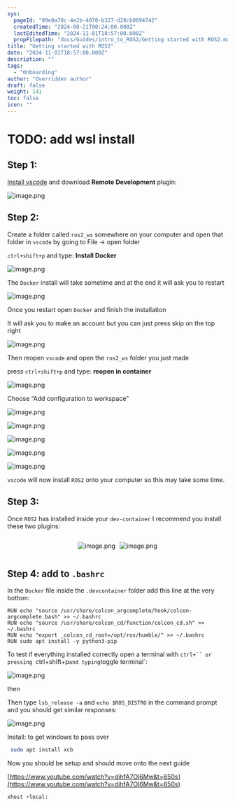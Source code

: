 ```yaml
---
sys:
  pageId: "89e0a78c-4e2b-4070-b327-d28cb0694742"
  createdTime: "2024-08-21T00:24:00.000Z"
  lastEditedTime: "2024-11-01T18:57:00.000Z"
  propFilepath: "docs/Guides/intro_to_ROS2/Getting started with ROS2.md"
title: "Getting started with ROS2"
date: "2024-11-01T18:57:00.000Z"
description: ""
tags:
  - "Onboarding"
author: "Overridden author"
draft: false
weight: 141
toc: false
icon: ""
---
```


# TODO: add wsl install

## Step 1:

[Install vscode](https://code.visualstudio.com/download) and download **Remote Development** plugin:

![image.png](https://prod-files-secure.s3.us-west-2.amazonaws.com/d518164a-d88e-44d1-a4ee-3adb3bd8bce0/efb52993-1881-4a40-b95e-6f020334f022/image.png?X-Amz-Algorithm=AWS4-HMAC-SHA256&X-Amz-Content-Sha256=UNSIGNED-PAYLOAD&X-Amz-Credential=ASIAZI2LB466WREHVVNR%2F20250220%2Fus-west-2%2Fs3%2Faws4_request&X-Amz-Date=20250220T160953Z&X-Amz-Expires=3600&X-Amz-Security-Token=IQoJb3JpZ2luX2VjEJj%2F%2F%2F%2F%2F%2F%2F%2F%2F%2FwEaCXVzLXdlc3QtMiJGMEQCIHN46DXi3mrJADUWZuteK%2B02YynQ7D9%2FEMRkhMKl%2FimCAiA4iCetwc6uMLLPSh4OIdTBdeeGm%2BN%2F4O6G3b8uj%2B6EjCqIBAjB%2F%2F%2F%2F%2F%2F%2F%2F%2F%2F8BEAAaDDYzNzQyMzE4MzgwNSIMKxIKGA%2BbLI2KzhP5KtwDGhTP54p0aSGPNZ135WmUpWM6olTvjXPLCWAfpTnlstD3POr%2Fwm0h%2FVxjh%2Bw8Nn9Y2WyzsL1aLkal7kbd7nQKTRbTFdQdRuAah2hDcpERWzbTQe22q0D8yilSUXYQFjbTptPmZX2C3q6NeH3JDhglcx4U7lsPOC1K%2Bnr%2FqVf81lEEaI3YK5SH7%2Fa%2FaqCyTSfQOgAV1D6O83N6m8kYxRHMb1AYeT06XjIOc25baWQ1uAimm3UsWXZAA9Web9htXx82601R7vPmeJ2xz3i9NprSAxZjF2ljZUQd1%2BjQZVi%2BVxx8zyUlDvzjtQ%2F6NznxmxfFHjG9LN7P7JHUTxCnjQ8l500F1IdayCsmkvzr4hMawjomHG1uY4uSW6jyX2NMeWFqBHpPBkdHzPF4iYXInlPYW%2FzgbeY7%2FI4N38nrcoWpxR6WxhJoMcX%2BD7lQL1%2BxTR7XNiypg3x2Gd9rDi9fwpoTXuUCIz7OVbbQsBGr2ZxQk9vKnIQHyW13pMKx5H%2FkoVgY2DOXKjig6fwh3ecio%2FjpZlS%2F5aWxZ0S2LQ8f3nZ2lT%2BC%2BQUgV9OG%2F5Jz8lcKBkCHwKw%2FbuM3Hr9xttG10fSEIxTFFMoU1%2FUyXJrXBmglXbrkOugXUaohTJoVfwAwmJXdvQY6pgF3%2FJflUbj6F8OuUnlLA6lC0SEviajX6ilvivtNUvi3gXSCr3ZVNVBOocv47AIjf%2FR22mTxqAMGxRV62l%2FGv8EfuEMiRgLZokC5r%2FOJcFXpOROHk7E5n4KWUZqBKna%2BC7TVg6%2FsbtixmYlXZYxF5HE5%2FQphx5UN7TJx0mJKTGuC5RLQfiI%2F1rj0lI%2BM%2BtvqlZJ0Kjyq82808x3UfRuOeUiXYx0QDl4l&X-Amz-Signature=4eabf9f433800d87003488fb601c64500fc21312a72257dc672aee8748f0a587&X-Amz-SignedHeaders=host&x-id=GetObject)

## Step 2:

Create a folder called `ros2_ws` somewhere on your computer and open that folder in `vscode` by going to File → open folder 

`ctrl+shift+p` and type: **Install Docker**

![image.png](https://prod-files-secure.s3.us-west-2.amazonaws.com/d518164a-d88e-44d1-a4ee-3adb3bd8bce0/2269dc0e-1cd5-47ff-bceb-c04ad9b2eab0/image.png?X-Amz-Algorithm=AWS4-HMAC-SHA256&X-Amz-Content-Sha256=UNSIGNED-PAYLOAD&X-Amz-Credential=ASIAZI2LB466WREHVVNR%2F20250220%2Fus-west-2%2Fs3%2Faws4_request&X-Amz-Date=20250220T160953Z&X-Amz-Expires=3600&X-Amz-Security-Token=IQoJb3JpZ2luX2VjEJj%2F%2F%2F%2F%2F%2F%2F%2F%2F%2FwEaCXVzLXdlc3QtMiJGMEQCIHN46DXi3mrJADUWZuteK%2B02YynQ7D9%2FEMRkhMKl%2FimCAiA4iCetwc6uMLLPSh4OIdTBdeeGm%2BN%2F4O6G3b8uj%2B6EjCqIBAjB%2F%2F%2F%2F%2F%2F%2F%2F%2F%2F8BEAAaDDYzNzQyMzE4MzgwNSIMKxIKGA%2BbLI2KzhP5KtwDGhTP54p0aSGPNZ135WmUpWM6olTvjXPLCWAfpTnlstD3POr%2Fwm0h%2FVxjh%2Bw8Nn9Y2WyzsL1aLkal7kbd7nQKTRbTFdQdRuAah2hDcpERWzbTQe22q0D8yilSUXYQFjbTptPmZX2C3q6NeH3JDhglcx4U7lsPOC1K%2Bnr%2FqVf81lEEaI3YK5SH7%2Fa%2FaqCyTSfQOgAV1D6O83N6m8kYxRHMb1AYeT06XjIOc25baWQ1uAimm3UsWXZAA9Web9htXx82601R7vPmeJ2xz3i9NprSAxZjF2ljZUQd1%2BjQZVi%2BVxx8zyUlDvzjtQ%2F6NznxmxfFHjG9LN7P7JHUTxCnjQ8l500F1IdayCsmkvzr4hMawjomHG1uY4uSW6jyX2NMeWFqBHpPBkdHzPF4iYXInlPYW%2FzgbeY7%2FI4N38nrcoWpxR6WxhJoMcX%2BD7lQL1%2BxTR7XNiypg3x2Gd9rDi9fwpoTXuUCIz7OVbbQsBGr2ZxQk9vKnIQHyW13pMKx5H%2FkoVgY2DOXKjig6fwh3ecio%2FjpZlS%2F5aWxZ0S2LQ8f3nZ2lT%2BC%2BQUgV9OG%2F5Jz8lcKBkCHwKw%2FbuM3Hr9xttG10fSEIxTFFMoU1%2FUyXJrXBmglXbrkOugXUaohTJoVfwAwmJXdvQY6pgF3%2FJflUbj6F8OuUnlLA6lC0SEviajX6ilvivtNUvi3gXSCr3ZVNVBOocv47AIjf%2FR22mTxqAMGxRV62l%2FGv8EfuEMiRgLZokC5r%2FOJcFXpOROHk7E5n4KWUZqBKna%2BC7TVg6%2FsbtixmYlXZYxF5HE5%2FQphx5UN7TJx0mJKTGuC5RLQfiI%2F1rj0lI%2BM%2BtvqlZJ0Kjyq82808x3UfRuOeUiXYx0QDl4l&X-Amz-Signature=a095d3cd6f4f866603941e0680674ec9358adc13eb2ba6b96aeeb67bfb95325b&X-Amz-SignedHeaders=host&x-id=GetObject)

The `Docker` install will take sometime and at the end it will ask you to restart

![image.png](https://prod-files-secure.s3.us-west-2.amazonaws.com/d518164a-d88e-44d1-a4ee-3adb3bd8bce0/ed233f78-be33-4b1f-b89c-9c346c0e961e/image.png?X-Amz-Algorithm=AWS4-HMAC-SHA256&X-Amz-Content-Sha256=UNSIGNED-PAYLOAD&X-Amz-Credential=ASIAZI2LB466WREHVVNR%2F20250220%2Fus-west-2%2Fs3%2Faws4_request&X-Amz-Date=20250220T160953Z&X-Amz-Expires=3600&X-Amz-Security-Token=IQoJb3JpZ2luX2VjEJj%2F%2F%2F%2F%2F%2F%2F%2F%2F%2FwEaCXVzLXdlc3QtMiJGMEQCIHN46DXi3mrJADUWZuteK%2B02YynQ7D9%2FEMRkhMKl%2FimCAiA4iCetwc6uMLLPSh4OIdTBdeeGm%2BN%2F4O6G3b8uj%2B6EjCqIBAjB%2F%2F%2F%2F%2F%2F%2F%2F%2F%2F8BEAAaDDYzNzQyMzE4MzgwNSIMKxIKGA%2BbLI2KzhP5KtwDGhTP54p0aSGPNZ135WmUpWM6olTvjXPLCWAfpTnlstD3POr%2Fwm0h%2FVxjh%2Bw8Nn9Y2WyzsL1aLkal7kbd7nQKTRbTFdQdRuAah2hDcpERWzbTQe22q0D8yilSUXYQFjbTptPmZX2C3q6NeH3JDhglcx4U7lsPOC1K%2Bnr%2FqVf81lEEaI3YK5SH7%2Fa%2FaqCyTSfQOgAV1D6O83N6m8kYxRHMb1AYeT06XjIOc25baWQ1uAimm3UsWXZAA9Web9htXx82601R7vPmeJ2xz3i9NprSAxZjF2ljZUQd1%2BjQZVi%2BVxx8zyUlDvzjtQ%2F6NznxmxfFHjG9LN7P7JHUTxCnjQ8l500F1IdayCsmkvzr4hMawjomHG1uY4uSW6jyX2NMeWFqBHpPBkdHzPF4iYXInlPYW%2FzgbeY7%2FI4N38nrcoWpxR6WxhJoMcX%2BD7lQL1%2BxTR7XNiypg3x2Gd9rDi9fwpoTXuUCIz7OVbbQsBGr2ZxQk9vKnIQHyW13pMKx5H%2FkoVgY2DOXKjig6fwh3ecio%2FjpZlS%2F5aWxZ0S2LQ8f3nZ2lT%2BC%2BQUgV9OG%2F5Jz8lcKBkCHwKw%2FbuM3Hr9xttG10fSEIxTFFMoU1%2FUyXJrXBmglXbrkOugXUaohTJoVfwAwmJXdvQY6pgF3%2FJflUbj6F8OuUnlLA6lC0SEviajX6ilvivtNUvi3gXSCr3ZVNVBOocv47AIjf%2FR22mTxqAMGxRV62l%2FGv8EfuEMiRgLZokC5r%2FOJcFXpOROHk7E5n4KWUZqBKna%2BC7TVg6%2FsbtixmYlXZYxF5HE5%2FQphx5UN7TJx0mJKTGuC5RLQfiI%2F1rj0lI%2BM%2BtvqlZJ0Kjyq82808x3UfRuOeUiXYx0QDl4l&X-Amz-Signature=121cc408f94b012557f6790db008ff652af61235ccbd8078b73f2f2a92ecd4f9&X-Amz-SignedHeaders=host&x-id=GetObject)

Once you restart open `Docker` and finish the installation

It will ask you to make an account but you can just press skip on the top right

![image.png](https://prod-files-secure.s3.us-west-2.amazonaws.com/d518164a-d88e-44d1-a4ee-3adb3bd8bce0/21010ad9-1659-4fd9-9f59-9932a09b2a3d/image.png?X-Amz-Algorithm=AWS4-HMAC-SHA256&X-Amz-Content-Sha256=UNSIGNED-PAYLOAD&X-Amz-Credential=ASIAZI2LB466WREHVVNR%2F20250220%2Fus-west-2%2Fs3%2Faws4_request&X-Amz-Date=20250220T160953Z&X-Amz-Expires=3600&X-Amz-Security-Token=IQoJb3JpZ2luX2VjEJj%2F%2F%2F%2F%2F%2F%2F%2F%2F%2FwEaCXVzLXdlc3QtMiJGMEQCIHN46DXi3mrJADUWZuteK%2B02YynQ7D9%2FEMRkhMKl%2FimCAiA4iCetwc6uMLLPSh4OIdTBdeeGm%2BN%2F4O6G3b8uj%2B6EjCqIBAjB%2F%2F%2F%2F%2F%2F%2F%2F%2F%2F8BEAAaDDYzNzQyMzE4MzgwNSIMKxIKGA%2BbLI2KzhP5KtwDGhTP54p0aSGPNZ135WmUpWM6olTvjXPLCWAfpTnlstD3POr%2Fwm0h%2FVxjh%2Bw8Nn9Y2WyzsL1aLkal7kbd7nQKTRbTFdQdRuAah2hDcpERWzbTQe22q0D8yilSUXYQFjbTptPmZX2C3q6NeH3JDhglcx4U7lsPOC1K%2Bnr%2FqVf81lEEaI3YK5SH7%2Fa%2FaqCyTSfQOgAV1D6O83N6m8kYxRHMb1AYeT06XjIOc25baWQ1uAimm3UsWXZAA9Web9htXx82601R7vPmeJ2xz3i9NprSAxZjF2ljZUQd1%2BjQZVi%2BVxx8zyUlDvzjtQ%2F6NznxmxfFHjG9LN7P7JHUTxCnjQ8l500F1IdayCsmkvzr4hMawjomHG1uY4uSW6jyX2NMeWFqBHpPBkdHzPF4iYXInlPYW%2FzgbeY7%2FI4N38nrcoWpxR6WxhJoMcX%2BD7lQL1%2BxTR7XNiypg3x2Gd9rDi9fwpoTXuUCIz7OVbbQsBGr2ZxQk9vKnIQHyW13pMKx5H%2FkoVgY2DOXKjig6fwh3ecio%2FjpZlS%2F5aWxZ0S2LQ8f3nZ2lT%2BC%2BQUgV9OG%2F5Jz8lcKBkCHwKw%2FbuM3Hr9xttG10fSEIxTFFMoU1%2FUyXJrXBmglXbrkOugXUaohTJoVfwAwmJXdvQY6pgF3%2FJflUbj6F8OuUnlLA6lC0SEviajX6ilvivtNUvi3gXSCr3ZVNVBOocv47AIjf%2FR22mTxqAMGxRV62l%2FGv8EfuEMiRgLZokC5r%2FOJcFXpOROHk7E5n4KWUZqBKna%2BC7TVg6%2FsbtixmYlXZYxF5HE5%2FQphx5UN7TJx0mJKTGuC5RLQfiI%2F1rj0lI%2BM%2BtvqlZJ0Kjyq82808x3UfRuOeUiXYx0QDl4l&X-Amz-Signature=bc9948873be06808aa9ed5f8615708f46dff69d9fc237aaf57d8028570c74fd3&X-Amz-SignedHeaders=host&x-id=GetObject)

Then reopen `vscode` and open the `ros2_ws` folder you just made

press `ctrl+shift+p` and type: **reopen in container**

![image.png](https://prod-files-secure.s3.us-west-2.amazonaws.com/d518164a-d88e-44d1-a4ee-3adb3bd8bce0/4e93b8c2-41ad-488c-8095-c74205196118/image.png?X-Amz-Algorithm=AWS4-HMAC-SHA256&X-Amz-Content-Sha256=UNSIGNED-PAYLOAD&X-Amz-Credential=ASIAZI2LB466WREHVVNR%2F20250220%2Fus-west-2%2Fs3%2Faws4_request&X-Amz-Date=20250220T160953Z&X-Amz-Expires=3600&X-Amz-Security-Token=IQoJb3JpZ2luX2VjEJj%2F%2F%2F%2F%2F%2F%2F%2F%2F%2FwEaCXVzLXdlc3QtMiJGMEQCIHN46DXi3mrJADUWZuteK%2B02YynQ7D9%2FEMRkhMKl%2FimCAiA4iCetwc6uMLLPSh4OIdTBdeeGm%2BN%2F4O6G3b8uj%2B6EjCqIBAjB%2F%2F%2F%2F%2F%2F%2F%2F%2F%2F8BEAAaDDYzNzQyMzE4MzgwNSIMKxIKGA%2BbLI2KzhP5KtwDGhTP54p0aSGPNZ135WmUpWM6olTvjXPLCWAfpTnlstD3POr%2Fwm0h%2FVxjh%2Bw8Nn9Y2WyzsL1aLkal7kbd7nQKTRbTFdQdRuAah2hDcpERWzbTQe22q0D8yilSUXYQFjbTptPmZX2C3q6NeH3JDhglcx4U7lsPOC1K%2Bnr%2FqVf81lEEaI3YK5SH7%2Fa%2FaqCyTSfQOgAV1D6O83N6m8kYxRHMb1AYeT06XjIOc25baWQ1uAimm3UsWXZAA9Web9htXx82601R7vPmeJ2xz3i9NprSAxZjF2ljZUQd1%2BjQZVi%2BVxx8zyUlDvzjtQ%2F6NznxmxfFHjG9LN7P7JHUTxCnjQ8l500F1IdayCsmkvzr4hMawjomHG1uY4uSW6jyX2NMeWFqBHpPBkdHzPF4iYXInlPYW%2FzgbeY7%2FI4N38nrcoWpxR6WxhJoMcX%2BD7lQL1%2BxTR7XNiypg3x2Gd9rDi9fwpoTXuUCIz7OVbbQsBGr2ZxQk9vKnIQHyW13pMKx5H%2FkoVgY2DOXKjig6fwh3ecio%2FjpZlS%2F5aWxZ0S2LQ8f3nZ2lT%2BC%2BQUgV9OG%2F5Jz8lcKBkCHwKw%2FbuM3Hr9xttG10fSEIxTFFMoU1%2FUyXJrXBmglXbrkOugXUaohTJoVfwAwmJXdvQY6pgF3%2FJflUbj6F8OuUnlLA6lC0SEviajX6ilvivtNUvi3gXSCr3ZVNVBOocv47AIjf%2FR22mTxqAMGxRV62l%2FGv8EfuEMiRgLZokC5r%2FOJcFXpOROHk7E5n4KWUZqBKna%2BC7TVg6%2FsbtixmYlXZYxF5HE5%2FQphx5UN7TJx0mJKTGuC5RLQfiI%2F1rj0lI%2BM%2BtvqlZJ0Kjyq82808x3UfRuOeUiXYx0QDl4l&X-Amz-Signature=e313fe03f77a5362d75e8e60b1d98048536bab38dd1e1b2063cb4e878fa2c675&X-Amz-SignedHeaders=host&x-id=GetObject)

Choose “Add configuration to workspace”

![image.png](https://prod-files-secure.s3.us-west-2.amazonaws.com/d518164a-d88e-44d1-a4ee-3adb3bd8bce0/9560b282-5060-4989-ba37-97e7b2c22476/image.png?X-Amz-Algorithm=AWS4-HMAC-SHA256&X-Amz-Content-Sha256=UNSIGNED-PAYLOAD&X-Amz-Credential=ASIAZI2LB466WREHVVNR%2F20250220%2Fus-west-2%2Fs3%2Faws4_request&X-Amz-Date=20250220T160953Z&X-Amz-Expires=3600&X-Amz-Security-Token=IQoJb3JpZ2luX2VjEJj%2F%2F%2F%2F%2F%2F%2F%2F%2F%2FwEaCXVzLXdlc3QtMiJGMEQCIHN46DXi3mrJADUWZuteK%2B02YynQ7D9%2FEMRkhMKl%2FimCAiA4iCetwc6uMLLPSh4OIdTBdeeGm%2BN%2F4O6G3b8uj%2B6EjCqIBAjB%2F%2F%2F%2F%2F%2F%2F%2F%2F%2F8BEAAaDDYzNzQyMzE4MzgwNSIMKxIKGA%2BbLI2KzhP5KtwDGhTP54p0aSGPNZ135WmUpWM6olTvjXPLCWAfpTnlstD3POr%2Fwm0h%2FVxjh%2Bw8Nn9Y2WyzsL1aLkal7kbd7nQKTRbTFdQdRuAah2hDcpERWzbTQe22q0D8yilSUXYQFjbTptPmZX2C3q6NeH3JDhglcx4U7lsPOC1K%2Bnr%2FqVf81lEEaI3YK5SH7%2Fa%2FaqCyTSfQOgAV1D6O83N6m8kYxRHMb1AYeT06XjIOc25baWQ1uAimm3UsWXZAA9Web9htXx82601R7vPmeJ2xz3i9NprSAxZjF2ljZUQd1%2BjQZVi%2BVxx8zyUlDvzjtQ%2F6NznxmxfFHjG9LN7P7JHUTxCnjQ8l500F1IdayCsmkvzr4hMawjomHG1uY4uSW6jyX2NMeWFqBHpPBkdHzPF4iYXInlPYW%2FzgbeY7%2FI4N38nrcoWpxR6WxhJoMcX%2BD7lQL1%2BxTR7XNiypg3x2Gd9rDi9fwpoTXuUCIz7OVbbQsBGr2ZxQk9vKnIQHyW13pMKx5H%2FkoVgY2DOXKjig6fwh3ecio%2FjpZlS%2F5aWxZ0S2LQ8f3nZ2lT%2BC%2BQUgV9OG%2F5Jz8lcKBkCHwKw%2FbuM3Hr9xttG10fSEIxTFFMoU1%2FUyXJrXBmglXbrkOugXUaohTJoVfwAwmJXdvQY6pgF3%2FJflUbj6F8OuUnlLA6lC0SEviajX6ilvivtNUvi3gXSCr3ZVNVBOocv47AIjf%2FR22mTxqAMGxRV62l%2FGv8EfuEMiRgLZokC5r%2FOJcFXpOROHk7E5n4KWUZqBKna%2BC7TVg6%2FsbtixmYlXZYxF5HE5%2FQphx5UN7TJx0mJKTGuC5RLQfiI%2F1rj0lI%2BM%2BtvqlZJ0Kjyq82808x3UfRuOeUiXYx0QDl4l&X-Amz-Signature=90fac3f7aa1623607ee1f0fc95cfaa3052dbdec3bb29067058d2143748731d86&X-Amz-SignedHeaders=host&x-id=GetObject)

![image.png](https://prod-files-secure.s3.us-west-2.amazonaws.com/d518164a-d88e-44d1-a4ee-3adb3bd8bce0/2ee63f81-886b-48e8-a553-dc6e5eac99e4/image.png?X-Amz-Algorithm=AWS4-HMAC-SHA256&X-Amz-Content-Sha256=UNSIGNED-PAYLOAD&X-Amz-Credential=ASIAZI2LB466WREHVVNR%2F20250220%2Fus-west-2%2Fs3%2Faws4_request&X-Amz-Date=20250220T160953Z&X-Amz-Expires=3600&X-Amz-Security-Token=IQoJb3JpZ2luX2VjEJj%2F%2F%2F%2F%2F%2F%2F%2F%2F%2FwEaCXVzLXdlc3QtMiJGMEQCIHN46DXi3mrJADUWZuteK%2B02YynQ7D9%2FEMRkhMKl%2FimCAiA4iCetwc6uMLLPSh4OIdTBdeeGm%2BN%2F4O6G3b8uj%2B6EjCqIBAjB%2F%2F%2F%2F%2F%2F%2F%2F%2F%2F8BEAAaDDYzNzQyMzE4MzgwNSIMKxIKGA%2BbLI2KzhP5KtwDGhTP54p0aSGPNZ135WmUpWM6olTvjXPLCWAfpTnlstD3POr%2Fwm0h%2FVxjh%2Bw8Nn9Y2WyzsL1aLkal7kbd7nQKTRbTFdQdRuAah2hDcpERWzbTQe22q0D8yilSUXYQFjbTptPmZX2C3q6NeH3JDhglcx4U7lsPOC1K%2Bnr%2FqVf81lEEaI3YK5SH7%2Fa%2FaqCyTSfQOgAV1D6O83N6m8kYxRHMb1AYeT06XjIOc25baWQ1uAimm3UsWXZAA9Web9htXx82601R7vPmeJ2xz3i9NprSAxZjF2ljZUQd1%2BjQZVi%2BVxx8zyUlDvzjtQ%2F6NznxmxfFHjG9LN7P7JHUTxCnjQ8l500F1IdayCsmkvzr4hMawjomHG1uY4uSW6jyX2NMeWFqBHpPBkdHzPF4iYXInlPYW%2FzgbeY7%2FI4N38nrcoWpxR6WxhJoMcX%2BD7lQL1%2BxTR7XNiypg3x2Gd9rDi9fwpoTXuUCIz7OVbbQsBGr2ZxQk9vKnIQHyW13pMKx5H%2FkoVgY2DOXKjig6fwh3ecio%2FjpZlS%2F5aWxZ0S2LQ8f3nZ2lT%2BC%2BQUgV9OG%2F5Jz8lcKBkCHwKw%2FbuM3Hr9xttG10fSEIxTFFMoU1%2FUyXJrXBmglXbrkOugXUaohTJoVfwAwmJXdvQY6pgF3%2FJflUbj6F8OuUnlLA6lC0SEviajX6ilvivtNUvi3gXSCr3ZVNVBOocv47AIjf%2FR22mTxqAMGxRV62l%2FGv8EfuEMiRgLZokC5r%2FOJcFXpOROHk7E5n4KWUZqBKna%2BC7TVg6%2FsbtixmYlXZYxF5HE5%2FQphx5UN7TJx0mJKTGuC5RLQfiI%2F1rj0lI%2BM%2BtvqlZJ0Kjyq82808x3UfRuOeUiXYx0QDl4l&X-Amz-Signature=6ef418c67428d7eb38db90dee99389793af3be8624829a64c0a8d0c682066208&X-Amz-SignedHeaders=host&x-id=GetObject)

![image.png](https://prod-files-secure.s3.us-west-2.amazonaws.com/d518164a-d88e-44d1-a4ee-3adb3bd8bce0/ae1580b2-b048-407e-aed9-b584224a7a04/image.png?X-Amz-Algorithm=AWS4-HMAC-SHA256&X-Amz-Content-Sha256=UNSIGNED-PAYLOAD&X-Amz-Credential=ASIAZI2LB466WREHVVNR%2F20250220%2Fus-west-2%2Fs3%2Faws4_request&X-Amz-Date=20250220T160953Z&X-Amz-Expires=3600&X-Amz-Security-Token=IQoJb3JpZ2luX2VjEJj%2F%2F%2F%2F%2F%2F%2F%2F%2F%2FwEaCXVzLXdlc3QtMiJGMEQCIHN46DXi3mrJADUWZuteK%2B02YynQ7D9%2FEMRkhMKl%2FimCAiA4iCetwc6uMLLPSh4OIdTBdeeGm%2BN%2F4O6G3b8uj%2B6EjCqIBAjB%2F%2F%2F%2F%2F%2F%2F%2F%2F%2F8BEAAaDDYzNzQyMzE4MzgwNSIMKxIKGA%2BbLI2KzhP5KtwDGhTP54p0aSGPNZ135WmUpWM6olTvjXPLCWAfpTnlstD3POr%2Fwm0h%2FVxjh%2Bw8Nn9Y2WyzsL1aLkal7kbd7nQKTRbTFdQdRuAah2hDcpERWzbTQe22q0D8yilSUXYQFjbTptPmZX2C3q6NeH3JDhglcx4U7lsPOC1K%2Bnr%2FqVf81lEEaI3YK5SH7%2Fa%2FaqCyTSfQOgAV1D6O83N6m8kYxRHMb1AYeT06XjIOc25baWQ1uAimm3UsWXZAA9Web9htXx82601R7vPmeJ2xz3i9NprSAxZjF2ljZUQd1%2BjQZVi%2BVxx8zyUlDvzjtQ%2F6NznxmxfFHjG9LN7P7JHUTxCnjQ8l500F1IdayCsmkvzr4hMawjomHG1uY4uSW6jyX2NMeWFqBHpPBkdHzPF4iYXInlPYW%2FzgbeY7%2FI4N38nrcoWpxR6WxhJoMcX%2BD7lQL1%2BxTR7XNiypg3x2Gd9rDi9fwpoTXuUCIz7OVbbQsBGr2ZxQk9vKnIQHyW13pMKx5H%2FkoVgY2DOXKjig6fwh3ecio%2FjpZlS%2F5aWxZ0S2LQ8f3nZ2lT%2BC%2BQUgV9OG%2F5Jz8lcKBkCHwKw%2FbuM3Hr9xttG10fSEIxTFFMoU1%2FUyXJrXBmglXbrkOugXUaohTJoVfwAwmJXdvQY6pgF3%2FJflUbj6F8OuUnlLA6lC0SEviajX6ilvivtNUvi3gXSCr3ZVNVBOocv47AIjf%2FR22mTxqAMGxRV62l%2FGv8EfuEMiRgLZokC5r%2FOJcFXpOROHk7E5n4KWUZqBKna%2BC7TVg6%2FsbtixmYlXZYxF5HE5%2FQphx5UN7TJx0mJKTGuC5RLQfiI%2F1rj0lI%2BM%2BtvqlZJ0Kjyq82808x3UfRuOeUiXYx0QDl4l&X-Amz-Signature=7d6b5ddf962bc78d26c936a521320d742959ca3580d8e6904da2ec6e9c43220f&X-Amz-SignedHeaders=host&x-id=GetObject)

![image.png](https://prod-files-secure.s3.us-west-2.amazonaws.com/d518164a-d88e-44d1-a4ee-3adb3bd8bce0/53255b28-f75e-430f-b9e3-c0ac8577e42b/image.png?X-Amz-Algorithm=AWS4-HMAC-SHA256&X-Amz-Content-Sha256=UNSIGNED-PAYLOAD&X-Amz-Credential=ASIAZI2LB466WREHVVNR%2F20250220%2Fus-west-2%2Fs3%2Faws4_request&X-Amz-Date=20250220T160953Z&X-Amz-Expires=3600&X-Amz-Security-Token=IQoJb3JpZ2luX2VjEJj%2F%2F%2F%2F%2F%2F%2F%2F%2F%2FwEaCXVzLXdlc3QtMiJGMEQCIHN46DXi3mrJADUWZuteK%2B02YynQ7D9%2FEMRkhMKl%2FimCAiA4iCetwc6uMLLPSh4OIdTBdeeGm%2BN%2F4O6G3b8uj%2B6EjCqIBAjB%2F%2F%2F%2F%2F%2F%2F%2F%2F%2F8BEAAaDDYzNzQyMzE4MzgwNSIMKxIKGA%2BbLI2KzhP5KtwDGhTP54p0aSGPNZ135WmUpWM6olTvjXPLCWAfpTnlstD3POr%2Fwm0h%2FVxjh%2Bw8Nn9Y2WyzsL1aLkal7kbd7nQKTRbTFdQdRuAah2hDcpERWzbTQe22q0D8yilSUXYQFjbTptPmZX2C3q6NeH3JDhglcx4U7lsPOC1K%2Bnr%2FqVf81lEEaI3YK5SH7%2Fa%2FaqCyTSfQOgAV1D6O83N6m8kYxRHMb1AYeT06XjIOc25baWQ1uAimm3UsWXZAA9Web9htXx82601R7vPmeJ2xz3i9NprSAxZjF2ljZUQd1%2BjQZVi%2BVxx8zyUlDvzjtQ%2F6NznxmxfFHjG9LN7P7JHUTxCnjQ8l500F1IdayCsmkvzr4hMawjomHG1uY4uSW6jyX2NMeWFqBHpPBkdHzPF4iYXInlPYW%2FzgbeY7%2FI4N38nrcoWpxR6WxhJoMcX%2BD7lQL1%2BxTR7XNiypg3x2Gd9rDi9fwpoTXuUCIz7OVbbQsBGr2ZxQk9vKnIQHyW13pMKx5H%2FkoVgY2DOXKjig6fwh3ecio%2FjpZlS%2F5aWxZ0S2LQ8f3nZ2lT%2BC%2BQUgV9OG%2F5Jz8lcKBkCHwKw%2FbuM3Hr9xttG10fSEIxTFFMoU1%2FUyXJrXBmglXbrkOugXUaohTJoVfwAwmJXdvQY6pgF3%2FJflUbj6F8OuUnlLA6lC0SEviajX6ilvivtNUvi3gXSCr3ZVNVBOocv47AIjf%2FR22mTxqAMGxRV62l%2FGv8EfuEMiRgLZokC5r%2FOJcFXpOROHk7E5n4KWUZqBKna%2BC7TVg6%2FsbtixmYlXZYxF5HE5%2FQphx5UN7TJx0mJKTGuC5RLQfiI%2F1rj0lI%2BM%2BtvqlZJ0Kjyq82808x3UfRuOeUiXYx0QDl4l&X-Amz-Signature=25bf6a3c160af83d9d9685ba59316a72e17fdecc8409602b3f50c95c63a66a20&X-Amz-SignedHeaders=host&x-id=GetObject)

![image.png](https://prod-files-secure.s3.us-west-2.amazonaws.com/d518164a-d88e-44d1-a4ee-3adb3bd8bce0/7c562767-5af9-4ffb-97d1-327bcdf4ee00/image.png?X-Amz-Algorithm=AWS4-HMAC-SHA256&X-Amz-Content-Sha256=UNSIGNED-PAYLOAD&X-Amz-Credential=ASIAZI2LB466WREHVVNR%2F20250220%2Fus-west-2%2Fs3%2Faws4_request&X-Amz-Date=20250220T160953Z&X-Amz-Expires=3600&X-Amz-Security-Token=IQoJb3JpZ2luX2VjEJj%2F%2F%2F%2F%2F%2F%2F%2F%2F%2FwEaCXVzLXdlc3QtMiJGMEQCIHN46DXi3mrJADUWZuteK%2B02YynQ7D9%2FEMRkhMKl%2FimCAiA4iCetwc6uMLLPSh4OIdTBdeeGm%2BN%2F4O6G3b8uj%2B6EjCqIBAjB%2F%2F%2F%2F%2F%2F%2F%2F%2F%2F8BEAAaDDYzNzQyMzE4MzgwNSIMKxIKGA%2BbLI2KzhP5KtwDGhTP54p0aSGPNZ135WmUpWM6olTvjXPLCWAfpTnlstD3POr%2Fwm0h%2FVxjh%2Bw8Nn9Y2WyzsL1aLkal7kbd7nQKTRbTFdQdRuAah2hDcpERWzbTQe22q0D8yilSUXYQFjbTptPmZX2C3q6NeH3JDhglcx4U7lsPOC1K%2Bnr%2FqVf81lEEaI3YK5SH7%2Fa%2FaqCyTSfQOgAV1D6O83N6m8kYxRHMb1AYeT06XjIOc25baWQ1uAimm3UsWXZAA9Web9htXx82601R7vPmeJ2xz3i9NprSAxZjF2ljZUQd1%2BjQZVi%2BVxx8zyUlDvzjtQ%2F6NznxmxfFHjG9LN7P7JHUTxCnjQ8l500F1IdayCsmkvzr4hMawjomHG1uY4uSW6jyX2NMeWFqBHpPBkdHzPF4iYXInlPYW%2FzgbeY7%2FI4N38nrcoWpxR6WxhJoMcX%2BD7lQL1%2BxTR7XNiypg3x2Gd9rDi9fwpoTXuUCIz7OVbbQsBGr2ZxQk9vKnIQHyW13pMKx5H%2FkoVgY2DOXKjig6fwh3ecio%2FjpZlS%2F5aWxZ0S2LQ8f3nZ2lT%2BC%2BQUgV9OG%2F5Jz8lcKBkCHwKw%2FbuM3Hr9xttG10fSEIxTFFMoU1%2FUyXJrXBmglXbrkOugXUaohTJoVfwAwmJXdvQY6pgF3%2FJflUbj6F8OuUnlLA6lC0SEviajX6ilvivtNUvi3gXSCr3ZVNVBOocv47AIjf%2FR22mTxqAMGxRV62l%2FGv8EfuEMiRgLZokC5r%2FOJcFXpOROHk7E5n4KWUZqBKna%2BC7TVg6%2FsbtixmYlXZYxF5HE5%2FQphx5UN7TJx0mJKTGuC5RLQfiI%2F1rj0lI%2BM%2BtvqlZJ0Kjyq82808x3UfRuOeUiXYx0QDl4l&X-Amz-Signature=3e99f1d3065b42b3e392569908893f45f5f5da8bcd2d4aea62db5b0817b62e24&X-Amz-SignedHeaders=host&x-id=GetObject)

`vscode` will now install `ROS2` onto your computer so this may take some time.

## Step 3:

Once `ROS2` has installed inside your `dev-container` I recommend you install these two plugins:

<div style="display: flex;flex-direction: row; column-gap:10px; max-width: 630px;justify-content: center;">
<div>

![image.png](https://prod-files-secure.s3.us-west-2.amazonaws.com/d518164a-d88e-44d1-a4ee-3adb3bd8bce0/3fc3d550-5a54-4ba1-ba6b-faa01cdb7369/image.png?X-Amz-Algorithm=AWS4-HMAC-SHA256&X-Amz-Content-Sha256=UNSIGNED-PAYLOAD&X-Amz-Credential=ASIAZI2LB466Y4WW32B6%2F20250220%2Fus-west-2%2Fs3%2Faws4_request&X-Amz-Date=20250220T160957Z&X-Amz-Expires=3600&X-Amz-Security-Token=IQoJb3JpZ2luX2VjEJj%2F%2F%2F%2F%2F%2F%2F%2F%2F%2FwEaCXVzLXdlc3QtMiJGMEQCICdttudJsRyoDd9ugUuSjJb46UatQdJS7Nj48LeBigtTAiAuarFPNN2LNcVtGT48HkG2rFMeTSe9uLsQDW3vH5fBcCqIBAjB%2F%2F%2F%2F%2F%2F%2F%2F%2F%2F8BEAAaDDYzNzQyMzE4MzgwNSIMh6f4%2Flr0jSRGlaNpKtwDmDr4D%2FwDvzZvvWz3P9xIKsrCEKU4kQ86B4oDaMm4UH82hGI5RyWIQT8qkHBrAqx9DDKna0HFYJOOs6MrmBuGtWWZHkFjEFQgxAOrYH%2FwIM0hUIkiOnzBatWZVgQeUdP%2FnjklCwOqNbwsMa3DtnoyMz%2FADohkbXn9lk51QOp5hEUJXj%2Ftm68XwEAyNYWgudlqx%2FgtlQ3GIbaUmvASEE30eaPsL9BKBzPalrmrrYlo68QCHKjVUGzKeAVQ02v1bbD0ohrft82WAkoi7vECzIGKLZXMrp1Rbt%2FFyfLtYrxjQhT3Tqj2gg06oeLSBlB8uaRWY%2F1cfIi5wdAXTWrrgShEti3Tx8PQYFR31hDGXC9G1Y%2BbeI828n85ZJJneI9FxFisjFvxie3scghaApaFhsKaNI1cRxcDcbQsXJo3wQHyBZTTmG6s%2BJCxrWphr%2Fb7FTLMeANvgyQhtZPqyY2aXrU3GMMGvlBuqb6x%2B9mHDoTtLlgLEmBzZdqGDzVtll9%2Bhw1y5E%2FGuqCMFIfKbJrIail8kexeP3x5XlabTOLMryVKJCL1sLbtXGnSgB0juYjaV5HIRh2iK2Mlx7H5%2Fu6pwHGMbV4JBN3Ggk5Tj1otXPe6pRQCN9fnLR8g7Elc5Hcw4pXdvQY6pgE3A4C7PwMGPcM4ug1jdOVnTIOaD4zZK5auHr8QDQsd3Wj8FUjev2ZwHo%2BRNOtt1WW6CvsUHknAfKWye%2FBvlr558RuNN7xvdK6bi3KL7Dag4jqriAev4R4r42RwwqcwCA%2Fcesdpwsa2AropdZ1J7V6c0mq6FUz3A%2FDlMOGeLDlFKlxikOfsNhvRb7o5HSgp9p1RTmWJ5gMFKWAxWCuK6yUZ38ic%2BQOW&X-Amz-Signature=094b60e92f25130d5f369280396d54261ab8c54fc41bb2033be23b13fc871b3b&X-Amz-SignedHeaders=host&x-id=GetObject)

</div>
<div>

![image.png](https://prod-files-secure.s3.us-west-2.amazonaws.com/d518164a-d88e-44d1-a4ee-3adb3bd8bce0/d994cc66-13c2-4093-a5a3-f84cf4601a82/image.png?X-Amz-Algorithm=AWS4-HMAC-SHA256&X-Amz-Content-Sha256=UNSIGNED-PAYLOAD&X-Amz-Credential=ASIAZI2LB4666ZGKBEFY%2F20250220%2Fus-west-2%2Fs3%2Faws4_request&X-Amz-Date=20250220T160958Z&X-Amz-Expires=3600&X-Amz-Security-Token=IQoJb3JpZ2luX2VjEJj%2F%2F%2F%2F%2F%2F%2F%2F%2F%2FwEaCXVzLXdlc3QtMiJHMEUCIQCUQqxyFVk8GSa5RUA4eDouaJRPtlIdWSeGXDOG9w%2FHNQIgStlp%2FnEdXhawFsG%2FiVcMdUvr%2FIo80wJcGEMr%2Fuv82OwqiAQIwf%2F%2F%2F%2F%2F%2F%2F%2F%2F%2FARAAGgw2Mzc0MjMxODM4MDUiDHX7cI12RvD%2Fq75kUCrcA6rfEMpXklKPtH8zafWAQg8G1%2Blr8wxma%2FuvtRcn4UdSrswGR0BsCBzMZ0cbyqLOhxErgLwdHPoluRZVWoLEnvyp%2FYPfdgsxUb5YA8iBwph1GNOKLoSQODZ2%2BXA51uVi%2Bx5sJ7zjiy%2FPuviRWueQzlcXPMXqdA2lBR65hg5J6lk2UFIMUJvyVAg4STdYBK0OzlRInjTu%2F1%2F3tlPB9Rb9S2l9GQ3aXsc9y9dchaehhrfAEv1Dbcgi2sVZpHBiixhW3eu%2B8Xl0GLdGCJL5hHVb67ons31cwQKVE2%2BUvRipxRYdIcnajcODfXwi%2BIvmOLMBu%2BELJ4RNbTVhIVxcAcdR7HOsbPS%2BJVW2uH7zKNhJWMRG5YWJfrNWUYBtlC3QeX0kIW5fm0uxGTxgQ0cV66kafzm3dcJHe4kBSL5Vr5HtyDHmY89frpjkYtTK1asUnD3PBAfpmpvDKaYJ%2BErr%2Fe%2F6jXbG9NSX5Evh1ECy2jTAdOGQnVc%2BBEeA1h7K3JAdyHejula5fnoMay5lBiepap0G9sreEu7W4vxcxqIxrboVBf2j16Gvg%2FvEMzY7EgalKWlrjM%2FGutd9J1ULnia86HFuxUDPYao5E1WkvHi3R0AGfcbmCt3Dy5dcmKdq%2BeXWMJWV3b0GOqUBEbaShSvq84IU3YOL3gxhKjtXfHYQKBzBq5XkH4gZ5i1dSYg50YE1adSGrRlOVtEWRpidk980b8f81ivekpkl%2F56hlRKXE7He0dq3Q6R4vVsnqNkWS5fhGw3N6avPX5glRZtCsXgnU8gNWghKCIUUJrAp8yqcDm%2BPNRbygmZt6nr11W%2F2rW6El6uLVzK6x%2Bbzpkcn72o23%2BSvoizX%2B%2FX37PQco9Ch&X-Amz-Signature=e48cf520ef8ca2f5845d1c6c3e21ecc78fb719306dd12d831de8ee6c6c1f02ed&X-Amz-SignedHeaders=host&x-id=GetObject)

</div>
</div>

## Step 4: add to `.bashrc`

In the `Docker` file inside the `.devcontainer` folder add this line at the very bottom: 

```docker
RUN echo "source /usr/share/colcon_argcomplete/hook/colcon-argcomplete.bash" >> ~/.bashrc
RUN echo "source /usr/share/colcon_cd/function/colcon_cd.sh" >> ~/.bashrc
RUN echo "export _colcon_cd_root=/opt/ros/humble/" >> ~/.bashrc
RUN sudo apt install -y python3-pip 
```

To test if everything installed correctly open a terminal with `ctrl+`` or pressing `ctrl+shift+p` and typing `toggle terminal`:

![image.png](https://prod-files-secure.s3.us-west-2.amazonaws.com/d518164a-d88e-44d1-a4ee-3adb3bd8bce0/6a4943d8-b04e-4c02-9a58-775f3384d1a5/image.png?X-Amz-Algorithm=AWS4-HMAC-SHA256&X-Amz-Content-Sha256=UNSIGNED-PAYLOAD&X-Amz-Credential=ASIAZI2LB466WREHVVNR%2F20250220%2Fus-west-2%2Fs3%2Faws4_request&X-Amz-Date=20250220T160953Z&X-Amz-Expires=3600&X-Amz-Security-Token=IQoJb3JpZ2luX2VjEJj%2F%2F%2F%2F%2F%2F%2F%2F%2F%2FwEaCXVzLXdlc3QtMiJGMEQCIHN46DXi3mrJADUWZuteK%2B02YynQ7D9%2FEMRkhMKl%2FimCAiA4iCetwc6uMLLPSh4OIdTBdeeGm%2BN%2F4O6G3b8uj%2B6EjCqIBAjB%2F%2F%2F%2F%2F%2F%2F%2F%2F%2F8BEAAaDDYzNzQyMzE4MzgwNSIMKxIKGA%2BbLI2KzhP5KtwDGhTP54p0aSGPNZ135WmUpWM6olTvjXPLCWAfpTnlstD3POr%2Fwm0h%2FVxjh%2Bw8Nn9Y2WyzsL1aLkal7kbd7nQKTRbTFdQdRuAah2hDcpERWzbTQe22q0D8yilSUXYQFjbTptPmZX2C3q6NeH3JDhglcx4U7lsPOC1K%2Bnr%2FqVf81lEEaI3YK5SH7%2Fa%2FaqCyTSfQOgAV1D6O83N6m8kYxRHMb1AYeT06XjIOc25baWQ1uAimm3UsWXZAA9Web9htXx82601R7vPmeJ2xz3i9NprSAxZjF2ljZUQd1%2BjQZVi%2BVxx8zyUlDvzjtQ%2F6NznxmxfFHjG9LN7P7JHUTxCnjQ8l500F1IdayCsmkvzr4hMawjomHG1uY4uSW6jyX2NMeWFqBHpPBkdHzPF4iYXInlPYW%2FzgbeY7%2FI4N38nrcoWpxR6WxhJoMcX%2BD7lQL1%2BxTR7XNiypg3x2Gd9rDi9fwpoTXuUCIz7OVbbQsBGr2ZxQk9vKnIQHyW13pMKx5H%2FkoVgY2DOXKjig6fwh3ecio%2FjpZlS%2F5aWxZ0S2LQ8f3nZ2lT%2BC%2BQUgV9OG%2F5Jz8lcKBkCHwKw%2FbuM3Hr9xttG10fSEIxTFFMoU1%2FUyXJrXBmglXbrkOugXUaohTJoVfwAwmJXdvQY6pgF3%2FJflUbj6F8OuUnlLA6lC0SEviajX6ilvivtNUvi3gXSCr3ZVNVBOocv47AIjf%2FR22mTxqAMGxRV62l%2FGv8EfuEMiRgLZokC5r%2FOJcFXpOROHk7E5n4KWUZqBKna%2BC7TVg6%2FsbtixmYlXZYxF5HE5%2FQphx5UN7TJx0mJKTGuC5RLQfiI%2F1rj0lI%2BM%2BtvqlZJ0Kjyq82808x3UfRuOeUiXYx0QDl4l&X-Amz-Signature=a2954a815f56fd384134f161cb545536b9bfb59ee891697e83b82956b3ff56c2&X-Amz-SignedHeaders=host&x-id=GetObject)

then 

Then type `lsb_release -a` and `echo $ROS_DISTRO` in the command prompt and you should get similar responses:

![image.png](https://prod-files-secure.s3.us-west-2.amazonaws.com/d518164a-d88e-44d1-a4ee-3adb3bd8bce0/3e635dec-a805-4e85-8b9e-d000e5b71a4e/image.png?X-Amz-Algorithm=AWS4-HMAC-SHA256&X-Amz-Content-Sha256=UNSIGNED-PAYLOAD&X-Amz-Credential=ASIAZI2LB466WREHVVNR%2F20250220%2Fus-west-2%2Fs3%2Faws4_request&X-Amz-Date=20250220T160953Z&X-Amz-Expires=3600&X-Amz-Security-Token=IQoJb3JpZ2luX2VjEJj%2F%2F%2F%2F%2F%2F%2F%2F%2F%2FwEaCXVzLXdlc3QtMiJGMEQCIHN46DXi3mrJADUWZuteK%2B02YynQ7D9%2FEMRkhMKl%2FimCAiA4iCetwc6uMLLPSh4OIdTBdeeGm%2BN%2F4O6G3b8uj%2B6EjCqIBAjB%2F%2F%2F%2F%2F%2F%2F%2F%2F%2F8BEAAaDDYzNzQyMzE4MzgwNSIMKxIKGA%2BbLI2KzhP5KtwDGhTP54p0aSGPNZ135WmUpWM6olTvjXPLCWAfpTnlstD3POr%2Fwm0h%2FVxjh%2Bw8Nn9Y2WyzsL1aLkal7kbd7nQKTRbTFdQdRuAah2hDcpERWzbTQe22q0D8yilSUXYQFjbTptPmZX2C3q6NeH3JDhglcx4U7lsPOC1K%2Bnr%2FqVf81lEEaI3YK5SH7%2Fa%2FaqCyTSfQOgAV1D6O83N6m8kYxRHMb1AYeT06XjIOc25baWQ1uAimm3UsWXZAA9Web9htXx82601R7vPmeJ2xz3i9NprSAxZjF2ljZUQd1%2BjQZVi%2BVxx8zyUlDvzjtQ%2F6NznxmxfFHjG9LN7P7JHUTxCnjQ8l500F1IdayCsmkvzr4hMawjomHG1uY4uSW6jyX2NMeWFqBHpPBkdHzPF4iYXInlPYW%2FzgbeY7%2FI4N38nrcoWpxR6WxhJoMcX%2BD7lQL1%2BxTR7XNiypg3x2Gd9rDi9fwpoTXuUCIz7OVbbQsBGr2ZxQk9vKnIQHyW13pMKx5H%2FkoVgY2DOXKjig6fwh3ecio%2FjpZlS%2F5aWxZ0S2LQ8f3nZ2lT%2BC%2BQUgV9OG%2F5Jz8lcKBkCHwKw%2FbuM3Hr9xttG10fSEIxTFFMoU1%2FUyXJrXBmglXbrkOugXUaohTJoVfwAwmJXdvQY6pgF3%2FJflUbj6F8OuUnlLA6lC0SEviajX6ilvivtNUvi3gXSCr3ZVNVBOocv47AIjf%2FR22mTxqAMGxRV62l%2FGv8EfuEMiRgLZokC5r%2FOJcFXpOROHk7E5n4KWUZqBKna%2BC7TVg6%2FsbtixmYlXZYxF5HE5%2FQphx5UN7TJx0mJKTGuC5RLQfiI%2F1rj0lI%2BM%2BtvqlZJ0Kjyq82808x3UfRuOeUiXYx0QDl4l&X-Amz-Signature=1d4294431221aa648e8c8b3637301b97b44698ef9b7822fff8f6190064de4ea4&X-Amz-SignedHeaders=host&x-id=GetObject)

Install:  to get windows to pass over

```bash
 sudo apt install xcb
```

Now you should be setup and should move onto the next guide 

[https://www.youtube.com/watch?v=dihfA7Ol6Mw&t=650s](https://www.youtube.com/watch?v=dihfA7Ol6Mw&t=650s)

```python
xhost +local:
```
